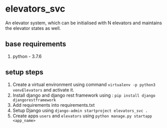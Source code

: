 # elevators_svc
An elevator system, which can be initialised with N elevators and maintains the elevator states as well.

## base requirements
1. python - 3.7.6

## setup steps
1. Create a virtual environment using command `virtualenv -p python3 venvElevators` and activate it. 
2. Install django and django rest framework using : `pip install django djangorestframework`
3. Add requirements into requirements.txt
4. Setup Django using  `django-admin startproject elevators_svc .`
5. Create apps `users` and `elevators` using `python manage.py startapp <app_name>`